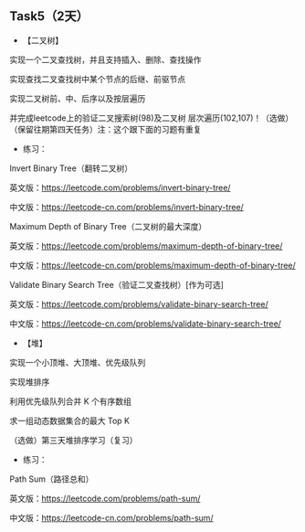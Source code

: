 ## Task5（2天）
* 【二叉树】

实现一个二叉查找树，并且支持插入、删除、查找操作

实现查找二叉查找树中某个节点的后继、前驱节点

实现二叉树前、中、后序以及按层遍历

并完成leetcode上的验证二叉搜索树(98)及二叉树   层次遍历(102,107)！（选做）（保留往期第四天任务）注：这个跟下面的习题有重复

* 练习：

Invert Binary Tree（翻转二叉树）

英文版：https://leetcode.com/problems/invert-binary-tree/

中文版：https://leetcode-cn.com/problems/invert-binary-tree/


Maximum Depth of Binary Tree（二叉树的最大深度）

英文版：https://leetcode.com/problems/maximum-depth-of-binary-tree/

中文版：https://leetcode-cn.com/problems/maximum-depth-of-binary-tree/

Validate Binary Search Tree（验证二叉查找树）[作为可选]

英文版：https://leetcode.com/problems/validate-binary-search-tree/

中文版：https://leetcode-cn.com/problems/validate-binary-search-tree/

* 【堆】

实现一个小顶堆、大顶堆、优先级队列

实现堆排序

利用优先级队列合并 K 个有序数组

求一组动态数据集合的最大 Top K

（选做）第三天堆排序学习（复习）

* 练习：


Path Sum（路径总和）

英文版：https://leetcode.com/problems/path-sum/

中文版：https://leetcode-cn.com/problems/path-sum/